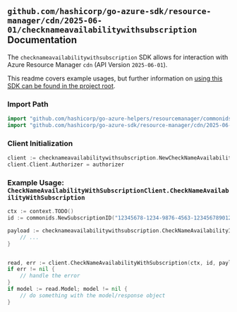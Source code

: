
## `github.com/hashicorp/go-azure-sdk/resource-manager/cdn/2025-06-01/checknameavailabilitywithsubscription` Documentation

The `checknameavailabilitywithsubscription` SDK allows for interaction with Azure Resource Manager `cdn` (API Version `2025-06-01`).

This readme covers example usages, but further information on [using this SDK can be found in the project root](https://github.com/hashicorp/go-azure-sdk/tree/main/docs).

### Import Path

```go
import "github.com/hashicorp/go-azure-helpers/resourcemanager/commonids"
import "github.com/hashicorp/go-azure-sdk/resource-manager/cdn/2025-06-01/checknameavailabilitywithsubscription"
```


### Client Initialization

```go
client := checknameavailabilitywithsubscription.NewCheckNameAvailabilityWithSubscriptionClientWithBaseURI("https://management.azure.com")
client.Client.Authorizer = authorizer
```


### Example Usage: `CheckNameAvailabilityWithSubscriptionClient.CheckNameAvailabilityWithSubscription`

```go
ctx := context.TODO()
id := commonids.NewSubscriptionID("12345678-1234-9876-4563-123456789012")

payload := checknameavailabilitywithsubscription.CheckNameAvailabilityInput{
	// ...
}


read, err := client.CheckNameAvailabilityWithSubscription(ctx, id, payload)
if err != nil {
	// handle the error
}
if model := read.Model; model != nil {
	// do something with the model/response object
}
```
